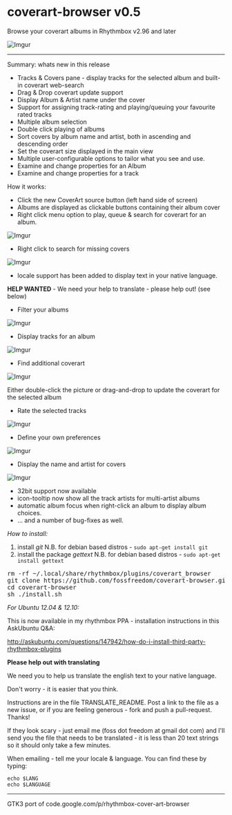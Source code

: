 coverart-browser v0.5
================

Browse your coverart albums in Rhythmbox v2.96 and later

![Imgur](http://i.imgur.com/JRJKF.png)

-----------

Summary: whats new in this release

 - Tracks & Covers pane - display tracks for the selected album and built-in coverart web-search
 - Drag & Drop coverart update support
 - Display Album & Artist name under the cover
 - Support for assigning track-rating and playing/queuing your favourite rated tracks
 - Multiple album selection
 - Double click playing of albums
 - Sort covers by album name and artist, both in ascending and descending order
 - Set the coverart size displayed in the main view
 - Multiple user-configurable options to tailor what you see and use.
 - Examine and change properties for an Album
 - Examine and change properties for a track

How it works:

 - Click the new CoverArt source button (left hand side of screen)
 - Albums are displayed as clickable buttons containing their album cover
 - Right click menu option to play, queue & search for coverart for an album.

![Imgur](http://i.imgur.com/D5Nq9.png)

 - Right click to search for missing covers

![Imgur](http://i.imgur.com/QmHzi.png)

 - locale support has been added to display text in your native language.

**HELP WANTED** - We need your help to translate - please help out! (see below)
 - Filter your albums

![Imgur](http://i.imgur.com/1QEfH.png)

 - Display tracks for an album

![Imgur](http://i.imgur.com/0QG1g.png)

 - Find additional coverart

![Imgur](http://i.imgur.com/78pkf.png)

Either double-click the picture or drag-and-drop to update the coverart for the selected album

 - Rate the selected tracks

![Imgur](http://i.imgur.com/ju5Yl.png)

 - Define your own preferences

![Imgur](http://i.imgur.com/XIevz.png)

 - Display the name and artist for covers

![Imgur](http://i.imgur.com/3xDfI.png)

 - 32bit support now available
 - icon-tooltip now show all the track artists for multi-artist albums
 - automatic album focus when right-click an album to display album choices.
 - ... and a number of bug-fixes as well.

*How to install:*

1. install *git*
N.B. for debian based distros - `sudo apt-get install git`
2. install the package *gettext*
N.B. for debian based distros - `sudo apt-get install gettext`

<pre>
rm -rf ~/.local/share/rhythmbox/plugins/coverart_browser
git clone https://github.com/fossfreedom/coverart-browser.git
cd coverart-browser
sh ./install.sh
</pre>

*For Ubuntu 12.04 & 12.10:*

This is now available in my rhythmbox PPA - installation instructions in this AskUbuntu Q&A:

http://askubuntu.com/questions/147942/how-do-i-install-third-party-rhythmbox-plugins

**Please help out with translating**

We need you to help us translate the english text to your native language.

Don't worry - it is easier that you think.

Instructions are in the file TRANSLATE_README. Post a link to the file as a new issue, or
if you are feeling generous - fork and push a pull-request. Thanks!

If they look scary - just email me (foss dot freedom at gmail dot com) and I'll send you the 
file that needs to be translated - it is less than 20 text strings so it should only take a
few minutes.

When emailing - tell me your locale & language.  You can find these by typing:

    echo $LANG
    echo $LANGUAGE

-------

GTK3 port of code.google.com/p/rhythmbox-cover-art-browser
